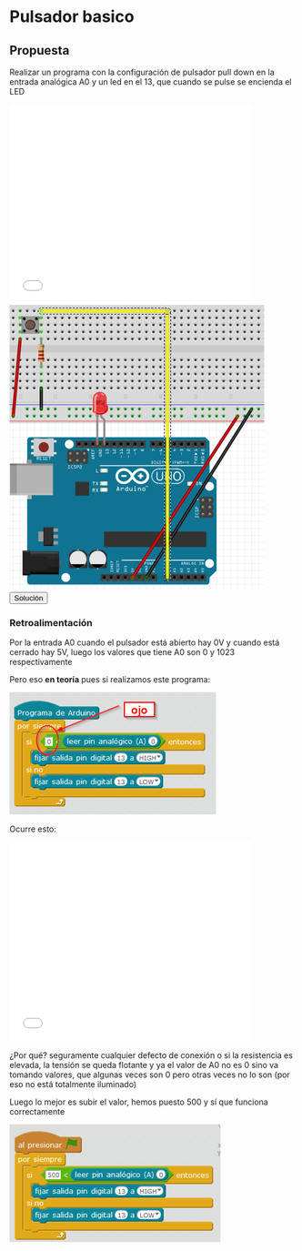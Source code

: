 
# Pulsador basico

## Propuesta

Realizar un programa con la configuración de pulsador pull down en la entrada analógica A0 y un led en el 13, que cuando se pulse se encienda el LED

<iframe width="425" height="350" src="//www.youtube.com/embed/je7V-1WSidU" frameborder="0"></iframe>

<img src="img/interruptor-led.png" width="448" height="502" />

<script type="text/javascript">var feedback13_93text = "Solución";</script><input type="button" name="toggle-feedback-13_93" value="Solución" class="feedbackbutton" onclick="$exe.toggleFeedback(this,false);return false" />

### Retroalimentación

Por la entrada A0 cuando el pulsador está abierto hay 0V y cuando está cerrado hay 5V, luego los valores que tiene A0 son 0 y 1023 respectivamente

Pero eso **en teoría** pues si realizamos este programa:

<img src="img/pulsador0.png" width="363" height="215" />

Ocurre esto:

<iframe width="425" height="350" src="//www.youtube.com/embed/zCNcD2EQbQw" frameborder="0"></iframe>

¿Por qué? seguramente cualquier defecto de conexión o si la resistencia es elevada, la tensión se queda flotante y ya el valor de A0 no es 0 sino va tomando valores, que algunas veces son 0 pero otras veces no lo son (por eso no está totalmente iluminado)

Luego lo mejor es subir el valor, hemos puesto 500 y sí que funciona correctamente

<img src="img/pulsador1.png" width="371" height="207" />



